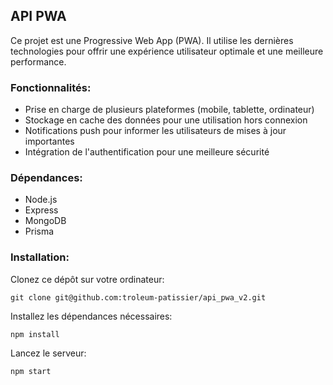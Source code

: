 ## API PWA 
Ce projet est une Progressive Web App (PWA). Il utilise les dernières technologies pour offrir une expérience utilisateur optimale et une meilleure performance.

### Fonctionnalités:
- Prise en charge de plusieurs plateformes (mobile, tablette, ordinateur)
- Stockage en cache des données pour une utilisation hors connexion
- Notifications push pour informer les utilisateurs de mises à jour importantes
- Intégration de l'authentification pour une meilleure sécurité

### Dépendances:
- Node.js
- Express
- MongoDB
- Prisma

### Installation:

Clonez ce dépôt sur votre ordinateur:

`git clone git@github.com:troleum-patissier/api_pwa_v2.git`

Installez les dépendances nécessaires:

`npm install`

Lancez le serveur:

`npm start`
